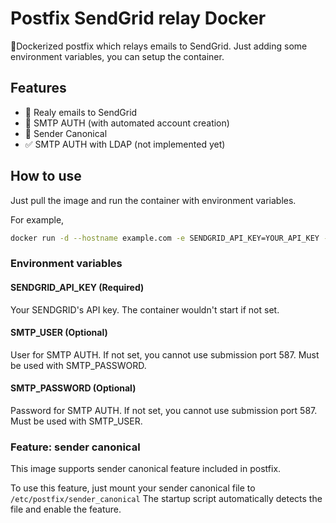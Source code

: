 # Postfix SendGrid relay Docker

🐳Dockerized postfix which relays emails to SendGrid. Just adding some environment variables, you can setup the container.

## Features
- 📩 Realy emails to SendGrid
- 🔐 SMTP AUTH (with automated account creation)
- 📇 Sender Canonical
- ✅ SMTP AUTH with LDAP (not implemented yet)

## How to use
Just pull the image and run the container with environment variables.

For example,
```bash
docker run -d --hostname example.com -e SENDGRID_API_KEY=YOUR_API_KEY -e SMTP_USER=user -e SMTP_PASSWORD=abcdef -p 25:25 -p 587:587 ghcr.io/seieric/postfix-sendgrid-relay-docker:latest
```

### Environment variables
#### SENDGRID_API_KEY (Required)
Your SENDGRID's API key. The container wouldn't start if not set.

#### SMTP_USER (Optional)
User for SMTP AUTH. If not set, you cannot use submission port 587. Must be used with SMTP_PASSWORD.

#### SMTP_PASSWORD (Optional)
Password for SMTP AUTH. If not set, you cannot use submission port 587. Must be used with SMTP_USER.

### Feature: sender canonical
This image supports sender canonical feature included in postfix.

To use this feature, just mount your sender canonical file to ```/etc/postfix/sender_canonical```
The startup script automatically detects the file and enable the feature.